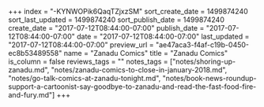 +++
index = "-KYNWOPik6QaqTZjxzSM"
sort_create_date = 1499874240
sort_last_updated = 1499874240
sort_publish_date = 1499874240
create_date = "2017-07-12T08:44:00-07:00"
publish_date = "2017-07-12T08:44:00-07:00"
date = "2017-07-12T08:44:00-07:00"
last_updated = "2017-07-12T08:44:00-07:00"
preview_url = "ae47aca3-f4af-c19b-0450-ec8b53489558"
name = "Zanadu Comics"
title = "Zanadu Comics"
is_column = false
reviews_tags = ""
notes_tags = ["notes/shoring-up-zanadu.md", "notes/zanadu-comics-to-close-in-january-2018.md", "notes/go-talk-comics-at-zanadu-tonight.md", "notes/book-news-roundup-support-a-cartoonist-say-goodbye-to-zanadu-and-read-the-fast-food-fire-and-fury.md"]
+++

